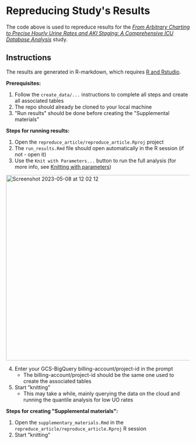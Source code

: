 # Repreducing Study's Results

The code above is used to repreduce results for the [*From Arbitrary Charting to Precise Hourly Urine Rates and AKI Staging: A Comprehensive ICU Database Analysis*]() study.

## Instructions

The results are generated in R-markdown, which requires [R and Rstudio](https://posit.co/download/rstudio-desktop/).

**Prerequisites:**
1. Follow the `create_data/...` instructions to complete all steps and create all associated tables
2. The repo should already be cloned to your local machine
3. "Run results" should be done before creating the "Supplemental materials"

**Steps for running results:**
1. Open the `repreduce_article/reproduce_article.Rproj` project
2. The `run_results.Rmd` file should open automatically in the R session (if not - open it)
3. Use the `Knit with Parameters...` button to run the full analysis (for more info, see [ Knitting with parameters](https://bookdown.org/yihui/rmarkdown/params-knit.html))
<img width="508" alt="Screenshot 2023-05-08 at 12 02 12" src="https://user-images.githubusercontent.com/23483971/236784019-7c5475f2-9797-4e8d-acf5-2d903077060b.png">

4. Enter your GCS-BigQuery billing-account/project-id in the prompt
    - The billing-account/project-id should be the same one used to create the associated tables
5. Start "knitting"
    - This may take a while, mainly querying the data on the cloud and running the quantile analysis for low UO rates
  
**Steps for creating "Supplemental materials":**
1. Open the `supplementary_materials.Rmd` in the `repreduce_article/reproduce_article.Rproj` R session
2. Start "knitting"
